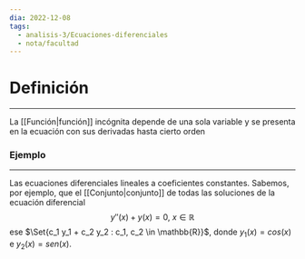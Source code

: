 ```yaml
---
dia: 2022-12-08
tags:
  - analisis-3/Ecuaciones-diferenciales
  - nota/facultad
---
```

# Definición
---
La [[Función|función]] incógnita depende de una sola variable y se presenta en la ecuación con sus derivadas hasta cierto orden

### Ejemplo
---
Las ecuaciones diferenciales lineales a coeficientes constantes. Sabemos, por ejemplo, que el [[Conjunto|conjunto]] de todas las soluciones de la ecuación diferencial $$ y''(x)+y(x) = 0, ~x\in\mathbb{R} $$ ese $\Set{c_1 y_1 + c_2 y_2 : c_1, c_2 \in \mathbb{R}}$, donde $y_1(x) = cos(x)$ e $y_2(x) = sen(x)$.